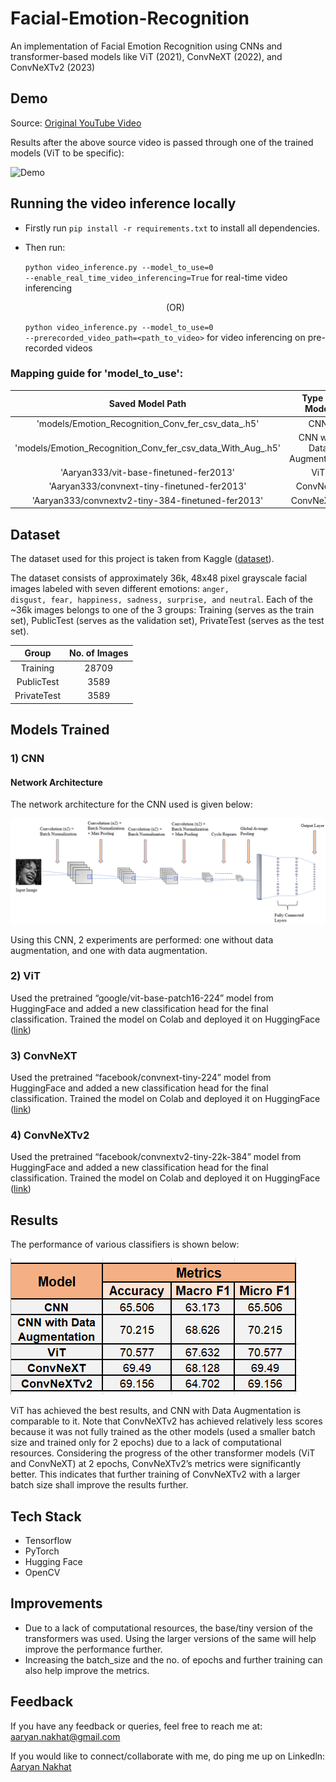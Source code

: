 # Facial-Emotion-Recognition
An implementation of Facial Emotion Recognition using CNNs and transformer-based models like ViT (2021), ConvNeXT (2022), and ConvNeXTv2 (2023)

## Demo

Source: <a href = "https://www.kaggle.com/datasets/deadskull7/fer2013">Original YouTube Video</a>

Results after the above source video is passed through one of the trained models (ViT to be specific):

![Demo](miscellaneous/demo-fer-vit.gif)


## Running the video inference locally

- Firstly run <code>pip install -r requirements.txt</code> to install all dependencies.
- Then run:
  
  <code>python video_inference.py --model_to_use=0 --enable_real_time_video_inferencing=True</code> for real-time video inferencing

  <p align="center">(OR)</p>

  <code>python video_inference.py --model_to_use=0 --prerecorded_video_path=<path_to_video></code> for video inferencing on pre-recorded videos
  
### Mapping guide for 'model_to_use':


|                       Saved Model Path                      |        Type of Model       | Integer Mapping |
|:-----------------------------------------------------------:|:--------------------------:|:---------------:|
|      'models/Emotion_Recognition_Conv_fer_csv_data_.h5'     |             CNN            |        0        |
| 'models/Emotion_Recognition_Conv_fer_csv_data_With_Aug_.h5' | CNN with Data Augmentation |        1        |
|            'Aaryan333/vit-base-finetuned-fer2013'           |             ViT            |        2        |
|         'Aaryan333/convnext-tiny-finetuned-fer2013'         |          ConvNeXT          |        3        |
|      'Aaryan333/convnextv2-tiny-384-finetuned-fer2013'      |         ConvNeXTv2         |        4        |

## Dataset

The dataset used for this project is taken from Kaggle (<a href = "https://www.kaggle.com/datasets/deadskull7/fer2013">dataset</a>).

The dataset consists of approximately 36k, 48x48 pixel grayscale facial images labeled with seven different emotions: <code>anger, disgust, fear, happiness, sadness, surprise, and neutral</code>. Each of the ~36k images belongs to one of the 3 groups: Training (serves as the train set), PublicTest (serves as the validation set), PrivateTest (serves as the test set).

|    Group    | No. of Images |
|:-----------:|:-------------:|
|   Training  |     28709     |
|  PublicTest |      3589     |
| PrivateTest |      3589     |

## Models Trained

### 1) CNN

#### Network Architecture

The network architecture for the CNN used is given below:

![](miscellaneous/CNN_architecture.png)

Using this CNN, 2 experiments are performed: one without data augmentation, and one with data augmentation.

### 2) ViT

Used the pretrained “google/vit-base-patch16-224” model from HuggingFace and added a new classification head for the final classification. Trained the model on Colab and deployed it on HuggingFace (<a href = "https://huggingface.co/Aaryan333/vit-base-finetuned-fer2013">link</a>)

### 3) ConvNeXT

Used the pretrained “facebook/convnext-tiny-224” model from HuggingFace and added a new classification head for the final classification. Trained the model on Colab and deployed it on HuggingFace (<a href = "https://huggingface.co/Aaryan333/convnext-tiny-finetuned-fer2013">link</a>)

### 4) ConvNeXTv2

Used the pretrained “facebook/convnextv2-tiny-22k-384” model from HuggingFace and added a new classification head for the final classification. Trained the model on Colab and deployed it on HuggingFace (<a href = "https://huggingface.co/Aaryan333/convnextv2-tiny-384-finetuned-fer2013">link</a>)

## Results

The performance of various classifiers is shown below:

![](miscellaneous/results.png)

ViT has achieved the best results, and CNN with Data Augmentation is comparable to it. Note that ConvNeXTv2 has achieved relatively less scores because it was not fully trained as the other models (used a smaller batch size and trained only for 2 epochs) due to a lack of computational resources. Considering the progress of the other transformer models (ViT and ConvNeXT) at 2 epochs, ConvNeXTv2’s metrics were significantly better. This indicates that further training of ConvNeXTv2 with a larger batch size shall improve the results further.


## Tech Stack

* Tensorflow
* PyTorch
* Hugging Face
* OpenCV 

## Improvements

* Due to a lack of computational resources, the base/tiny version of the transformers was used. Using the larger versions of the same will help improve the performance further.
* Increasing the batch_size and the no. of epochs and further training can also help improve the metrics.


## Feedback

If you have any feedback or queries, feel free to reach me at: aaryan.nakhat@gmail.com

If you would like to connect/collaborate with me, do ping me up on Linkedln: <a href = "https://www.linkedin.com/in/aaryan-nak" target="_blank">Aaryan Nakhat</a>
